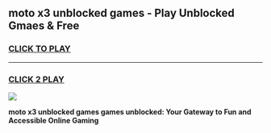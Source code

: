 
## moto x3 unblocked games - Play Unblocked Gmaes & Free
<h3>
<a href="https://news.freeplayer.one?title=moto_x3_unblocked_games&ref=16F">CLICK TO PLAY</a></h3>
<hr>

<h3>
<a href="https://news.freeplayer.one?title=moto_x3_unblocked_games&ref=16F">CLICK 2 PLAY</a>
  
</h3>

<a href="https://news.freeplayer.one?title=moto_x3_unblocked_games&ref=16F/"><img src="https://clearcache.store/games.png"></a>


**moto x3 unblocked games games unblocked: Your Gateway to Fun and Accessible Online Gaming**
